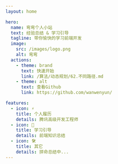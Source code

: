 ```yaml
---
layout: home

hero:
  name: 弯弯个人小站
  text: 经验总结 & 学习引导
  tagline: 带你愉快的学习前端开发
  image:
    src: /images/logo.png
    alt: 弯弯
  actions:
    - theme: brand
      text: 快速开始
      link: /算法/动态规划/62.不同路径.md
    - theme: alt
      text: 查看Github
      link: https://github.com/wanwenyun/

features:
  - icon: ⚡️
    title: 个人履历
    details: 腾讯高级开发工程师
  - icon: 🖖
    title: 学习引导
    details: 前端知识总结
  - icon: 🛠️
    title: 其它
    details: 拼命总结中...
---
```

